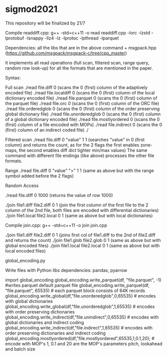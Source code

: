 # sigmod2021
This repository will be finalized by 21/7

Compile readdiff.cpp: 
g++ -std=c++11 -o read readdiff.cpp -lorc -lzstd -lprotobuf -lsnappy -llz4 -lz -lprotoc -lpthread -lparquet

Dependencies: all the libs that are in the above command + msgpack.hpp (https://github.com/msgpack/msgpack-c/tree/cpp_master)

It implements all read operations (full scan, filtered scan, range query, random row look-up) for all the formats that are mentioned in the paper.

Syntax:

Full scan
./read file.diff 0 (scans the 0 (first) column of the adaptively encoded file)
./read file.localdiff 0 (scans the 0 (first) column of the local dictionary encoded file)
./read file.parquet 0 (scans the 0 (first) column of the parquet file)
./read file.orc 0 (scans the 0 (first) column of the ORC file)
./read file.orderedglob 0 (scans the 0 (first) column of the order preserving global dictionary file)
./read file.unorderedglob 0 (scans the 0 (first) column of a global dictionary encoded file)
./read file.mostlyordered 0 (scans the 0 (first) column of a file encoded with MOPs)
./read file.indirect 0 (scans the 0 (first) column of an indirect coded file)
./

Filtered scan
./read file.diff 0 "value" 1 1 (searches "value" in 0 (first column) and returns the count, as for the 2 flags the first enables zone-maps, the second enables diff dict tighter min/max values)
The same command with different file endings (like above) processes the other file formats.

Range
./read file.diff 0 "value" ">" 1 1 (same as above but with the range symbol added before the 2 flags)

Random Access

./read file.diff 0 1000 (returns the value of row 1000)

./join file1.diff file2.diff 0 1 (join the first column of the first file to the 2 column of the 2nd file, both files are encoded with differential dictionaries)
./join file1.local file2.local 0 1 (same as above but with local dictionaries)




Compile join.cpp: 
g++ -std=c++11 -o join join.cpp

./join file1.diff file2.diff 0 1 (joins first col of file1.diff to the 2nd of file2.diff and returns the count)
./join file1.glob file2.glob 0 1 (same as above but with global encoded files)
./join file1.local file2.local 0 1 (same as above but with local encoded files)


global_encoding.py




Write files with Python libs
dependencies: pandas, pyarrow

import global_encoding 
global_encoding.write_parquet(df, "file.parquet", -1) #writes parquet default parquet file
global_encoding.write_parquet(df, "file.parquet", 65535) # each parquet block consists of 64K records
global_encoding.write_global(df,"file.unorderedglob",0,65535) # encodes with global dictionaries
global_encoding.write_global(df,"file.unorderedglob",1,65535) # encodes with order preserving dictionaries
global_encoding.write_indirect(df,"file.unindirect",0,65535) # encodes with global dictionaries and indirect coding
global_encoding.write_indirect(df,"file.indirect",1,65535) # encodes with order preserving dictionaries and indirect coding
global_encoding.mostlyordered(df,"file.mostlyordered",65535,1,0.1,20); # encode with MOP's 1, 0.1 and 20 are the MOP's parameters pitch, lookahead and batch size





